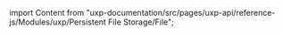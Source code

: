 
import Content from "uxp-documentation/src/pages/uxp-api/reference-js/Modules/uxp/Persistent File Storage/File";

<Content query="product=photoshop"/>
